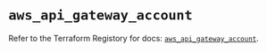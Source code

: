 # `aws_api_gateway_account`

Refer to the Terraform Registory for docs: [`aws_api_gateway_account`](https://registry.terraform.io/providers/hashicorp/aws/5.9.0/docs/resources/api_gateway_account).
